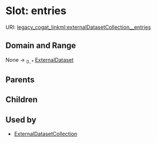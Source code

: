 
# Slot: entries



URI: [legacy_cogat_linkml:externalDatasetCollection__entries](https://w3id.org/rwblair/legacy-cogat-linkml/externalDatasetCollection__entries)


## Domain and Range

None &#8594;  <sub>0..\*</sub> [ExternalDataset](ExternalDataset.md)

## Parents


## Children


## Used by

 * [ExternalDatasetCollection](ExternalDatasetCollection.md)
